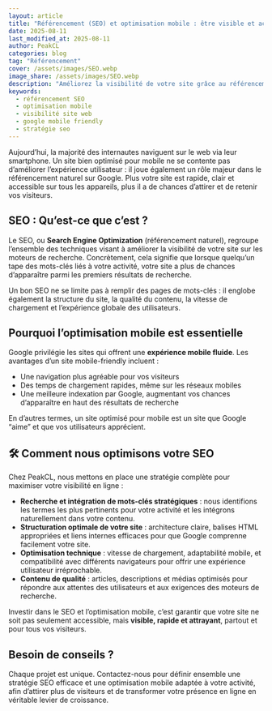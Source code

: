 ```yaml
---
layout: article
title: "Référencement (SEO) et optimisation mobile : être visible et accessible partout"
date: 2025-08-11
last_modified_at: 2025-08-11
author: PeakCL
categories: blog
tag: "Référencement"
cover: /assets/images/SEO.webp
image_share: /assets/images/SEO.webp
description: "Améliorez la visibilité de votre site grâce au référencement naturel (SEO) et optimisez l’expérience utilisateur sur mobile et tablette."
keywords:
  - référencement SEO
  - optimisation mobile
  - visibilité site web
  - google mobile friendly
  - stratégie seo
---
```


Aujourd’hui, la majorité des internautes naviguent sur le web via leur smartphone. Un site bien optimisé pour mobile ne se contente pas d’améliorer l’expérience utilisateur : il joue également un rôle majeur dans le référencement naturel sur Google. Plus votre site est rapide, clair et accessible sur tous les appareils, plus il a de chances d’attirer et de retenir vos visiteurs.  

## SEO : Qu’est-ce que c’est ?

Le SEO, ou **Search Engine Optimization** (référencement naturel), regroupe l’ensemble des techniques visant à améliorer la visibilité de votre site sur les moteurs de recherche. Concrètement, cela signifie que lorsque quelqu’un tape des mots-clés liés à votre activité, votre site a plus de chances d’apparaître parmi les premiers résultats de recherche.  

Un bon SEO ne se limite pas à remplir des pages de mots-clés : il englobe également la structure du site, la qualité du contenu, la vitesse de chargement et l’expérience globale des utilisateurs.

## Pourquoi l’optimisation mobile est essentielle

Google privilégie les sites qui offrent une **expérience mobile fluide**. Les avantages d’un site mobile-friendly incluent :  
- Une navigation plus agréable pour vos visiteurs  
- Des temps de chargement rapides, même sur les réseaux mobiles  
- Une meilleure indexation par Google, augmentant vos chances d’apparaître en haut des résultats de recherche  

En d’autres termes, un site optimisé pour mobile est un site que Google “aime” et que vos utilisateurs apprécient.  

## 🛠 Comment nous optimisons votre SEO

Chez PeakCL, nous mettons en place une stratégie complète pour maximiser votre visibilité en ligne :  
- **Recherche et intégration de mots-clés stratégiques** : nous identifions les termes les plus pertinents pour votre activité et les intégrons naturellement dans votre contenu.  
- **Structuration optimale de votre site** : architecture claire, balises HTML appropriées et liens internes efficaces pour que Google comprenne facilement votre site.  
- **Optimisation technique** : vitesse de chargement, adaptabilité mobile, et compatibilité avec différents navigateurs pour offrir une expérience utilisateur irréprochable.  
- **Contenu de qualité** : articles, descriptions et médias optimisés pour répondre aux attentes des utilisateurs et aux exigences des moteurs de recherche.  

Investir dans le SEO et l’optimisation mobile, c’est garantir que votre site ne soit pas seulement accessible, mais **visible, rapide et attrayant**, partout et pour tous vos visiteurs.  

## Besoin de conseils ?

Chaque projet est unique. Contactez-nous pour définir ensemble une stratégie SEO efficace et une optimisation mobile adaptée à votre activité, afin d’attirer plus de visiteurs et de transformer votre présence en ligne en véritable levier de croissance.
